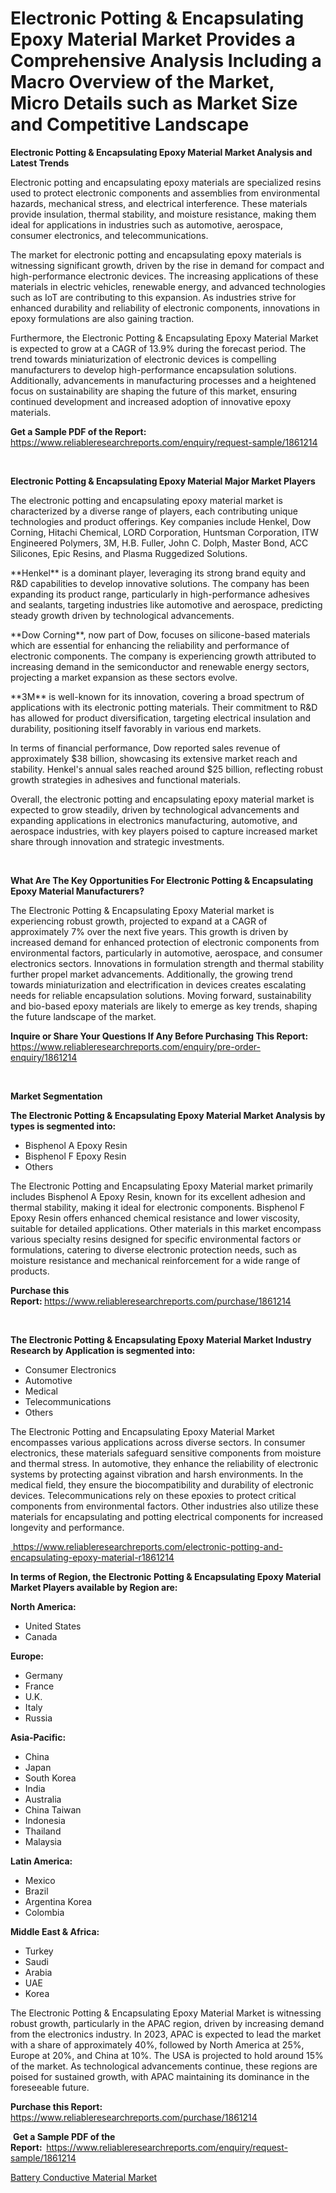 <p><h1>Electronic Potting & Encapsulating Epoxy Material Market Provides a Comprehensive Analysis Including a Macro Overview of the Market, Micro Details such as Market Size and Competitive Landscape</h1></p><p><strong>Electronic Potting & Encapsulating Epoxy Material Market Analysis and Latest Trends</strong></p>
<p><p>Electronic potting and encapsulating epoxy materials are specialized resins used to protect electronic components and assemblies from environmental hazards, mechanical stress, and electrical interference. These materials provide insulation, thermal stability, and moisture resistance, making them ideal for applications in industries such as automotive, aerospace, consumer electronics, and telecommunications.</p><p>The market for electronic potting and encapsulating epoxy materials is witnessing significant growth, driven by the rise in demand for compact and high-performance electronic devices. The increasing applications of these materials in electric vehicles, renewable energy, and advanced technologies such as IoT are contributing to this expansion. As industries strive for enhanced durability and reliability of electronic components, innovations in epoxy formulations are also gaining traction.</p><p>Furthermore, the Electronic Potting & Encapsulating Epoxy Material Market is expected to grow at a CAGR of 13.9% during the forecast period. The trend towards miniaturization of electronic devices is compelling manufacturers to develop high-performance encapsulation solutions. Additionally, advancements in manufacturing processes and a heightened focus on sustainability are shaping the future of this market, ensuring continued development and increased adoption of innovative epoxy materials.</p></p>
<p><strong>Get a Sample PDF of the Report:&nbsp;</strong> <a href="https://www.reliableresearchreports.com/enquiry/request-sample/1861214?utm_campaign=2252&utm_medium=2&utm_source=Github&utm_content=ia&utm_term=03022025&utm_id=electronic-potting-encapsulating-epoxy-material">https://www.reliableresearchreports.com/enquiry/request-sample/1861214</a></p>
<p>&nbsp;</p>
<p><strong>Electronic Potting & Encapsulating Epoxy Material Major Market Players</strong></p>
<p><p>The electronic potting and encapsulating epoxy material market is characterized by a diverse range of players, each contributing unique technologies and product offerings. Key companies include Henkel, Dow Corning, Hitachi Chemical, LORD Corporation, Huntsman Corporation, ITW Engineered Polymers, 3M, H.B. Fuller, John C. Dolph, Master Bond, ACC Silicones, Epic Resins, and Plasma Ruggedized Solutions. </p><p>**Henkel** is a dominant player, leveraging its strong brand equity and R&D capabilities to develop innovative solutions. The company has been expanding its product range, particularly in high-performance adhesives and sealants, targeting industries like automotive and aerospace, predicting steady growth driven by technological advancements.</p><p>**Dow Corning**, now part of Dow, focuses on silicone-based materials which are essential for enhancing the reliability and performance of electronic components. The company is experiencing growth attributed to increasing demand in the semiconductor and renewable energy sectors, projecting a market expansion as these sectors evolve.</p><p>**3M** is well-known for its innovation, covering a broad spectrum of applications with its electronic potting materials. Their commitment to R&D has allowed for product diversification, targeting electrical insulation and durability, positioning itself favorably in various end markets.</p><p>In terms of financial performance, Dow reported sales revenue of approximately $38 billion, showcasing its extensive market reach and stability. Henkel's annual sales reached around $25 billion, reflecting robust growth strategies in adhesives and functional materials. </p><p>Overall, the electronic potting and encapsulating epoxy material market is expected to grow steadily, driven by technological advancements and expanding applications in electronics manufacturing, automotive, and aerospace industries, with key players poised to capture increased market share through innovation and strategic investments.</p></p>
<p>&nbsp;</p>
<p><strong>What Are The Key Opportunities For Electronic Potting & Encapsulating Epoxy Material Manufacturers?</strong></p>
<p><p>The Electronic Potting & Encapsulating Epoxy Material market is experiencing robust growth, projected to expand at a CAGR of approximately 7% over the next five years. This growth is driven by increased demand for enhanced protection of electronic components from environmental factors, particularly in automotive, aerospace, and consumer electronics sectors. Innovations in formulation strength and thermal stability further propel market advancements. Additionally, the growing trend towards miniaturization and electrification in devices creates escalating needs for reliable encapsulation solutions. Moving forward, sustainability and bio-based epoxy materials are likely to emerge as key trends, shaping the future landscape of the market.</p></p>
<p><strong>Inquire or Share Your Questions If Any Before Purchasing This Report:</strong> <a href="https://www.reliableresearchreports.com/enquiry/pre-order-enquiry/1861214?utm_campaign=2252&utm_medium=2&utm_source=Github&utm_content=ia&utm_term=03022025&utm_id=electronic-potting-encapsulating-epoxy-material">https://www.reliableresearchreports.com/enquiry/pre-order-enquiry/1861214</a></p>
<p>&nbsp;</p>
<p><strong>Market Segmentation</strong></p>
<p><strong>The Electronic Potting & Encapsulating Epoxy Material Market Analysis by types is segmented into:</strong></p>
<p><ul><li>Bisphenol A Epoxy Resin</li><li>Bisphenol F Epoxy Resin</li><li>Others</li></ul></p>
<p><p>The Electronic Potting and Encapsulating Epoxy Material market primarily includes Bisphenol A Epoxy Resin, known for its excellent adhesion and thermal stability, making it ideal for electronic components. Bisphenol F Epoxy Resin offers enhanced chemical resistance and lower viscosity, suitable for detailed applications. Other materials in this market encompass various specialty resins designed for specific environmental factors or formulations, catering to diverse electronic protection needs, such as moisture resistance and mechanical reinforcement for a wide range of products.</p></p>
<p><strong>Purchase this Report:&nbsp;</strong><a href="https://www.reliableresearchreports.com/purchase/1861214?utm_campaign=2252&utm_medium=2&utm_source=Github&utm_content=ia&utm_term=03022025&utm_id=electronic-potting-encapsulating-epoxy-material">https://www.reliableresearchreports.com/purchase/1861214</a></p>
<p>&nbsp;</p>
<p><strong>The Electronic Potting & Encapsulating Epoxy Material Market Industry Research by Application is segmented into:</strong></p>
<p><ul><li>Consumer Electronics</li><li>Automotive</li><li>Medical</li><li>Telecommunications</li><li>Others</li></ul></p>
<p><p>The Electronic Potting and Encapsulating Epoxy Material Market encompasses various applications across diverse sectors. In consumer electronics, these materials safeguard sensitive components from moisture and thermal stress. In automotive, they enhance the reliability of electronic systems by protecting against vibration and harsh environments. In the medical field, they ensure the biocompatibility and durability of electronic devices. Telecommunications rely on these epoxies to protect critical components from environmental factors. Other industries also utilize these materials for encapsulating and potting electrical components for increased longevity and performance.</p></p>
<p><a href="https://www.reliableresearchreports.com/electronic-potting-and-encapsulating-epoxy-material-r1861214?utm_campaign=2252&utm_medium=2&utm_source=Github&utm_content=ia&utm_term=03022025&utm_id=electronic-potting-encapsulating-epoxy-material">&nbsp;https://www.reliableresearchreports.com/electronic-potting-and-encapsulating-epoxy-material-r1861214</a></p>
<p><strong>In terms of Region, the Electronic Potting & Encapsulating Epoxy Material Market Players available by Region are:</strong></p>
<p>
    <p> <strong> North America: </strong>
        <ul>
            <li>United States</li>
            <li>Canada</li>
        </ul>
        </p> 
    <p> <strong> Europe: </strong>
        <ul>
            <li>Germany</li>
            <li>France</li>
            <li>U.K.</li>
            <li>Italy</li>
            <li>Russia</li>
        </ul>
        </p> 
    <p> <strong> Asia-Pacific: </strong>
        <ul>
            <li>China</li>
            <li>Japan</li>
            <li>South Korea</li>
            <li>India</li>
            <li>Australia</li>
            <li>China Taiwan</li>
            <li>Indonesia</li>
            <li>Thailand</li>
            <li>Malaysia</li>
        </ul>
        </p> 
    <p> <strong> Latin America: </strong>
        <ul>
            <li>Mexico</li>
            <li>Brazil</li>
            <li>Argentina Korea</li>
            <li>Colombia</li>
        </ul>
        </p> 
    <p> <strong> Middle East & Africa: </strong>
        <ul>
            <li>Turkey</li>
            <li>Saudi</li>
            <li>Arabia</li>
            <li>UAE</li>
            <li>Korea</li>
        </ul>
    </p>
    </p>
<p><p>The Electronic Potting & Encapsulating Epoxy Material Market is witnessing robust growth, particularly in the APAC region, driven by increasing demand from the electronics industry. In 2023, APAC is expected to lead the market with a share of approximately 40%, followed by North America at 25%, Europe at 20%, and China at 10%. The USA is projected to hold around 15% of the market. As technological advancements continue, these regions are poised for sustained growth, with APAC maintaining its dominance in the foreseeable future.</p></p>
<p><strong>Purchase this Report: </strong><a href="https://www.reliableresearchreports.com/purchase/1861214?utm_campaign=2252&utm_medium=2&utm_source=Github&utm_content=ia&utm_term=03022025&utm_id=electronic-potting-encapsulating-epoxy-material">https://www.reliableresearchreports.com/purchase/1861214</a></p>
<p>&nbsp;<strong>Get a Sample PDF of the Report:&nbsp;&nbsp;</strong><a href="https://www.reliableresearchreports.com/enquiry/request-sample/1861214?utm_campaign=2252&utm_medium=2&utm_source=Github&utm_content=ia&utm_term=03022025&utm_id=electronic-potting-encapsulating-epoxy-material">https://www.reliableresearchreports.com/enquiry/request-sample/1861214</a></p>
<p><strong></strong></p>
<p><p><a href="https://github.com/DianaWilson796/Market-Research-Report-List-1/blob/main/battery-conductive-material-market.md?utm_campaign=2252&utm_medium=2&utm_source=Github&utm_content=ia&utm_term=03022025&utm_id=electronic-potting-encapsulating-epoxy-material">Battery Conductive Material Market</a></p></p>